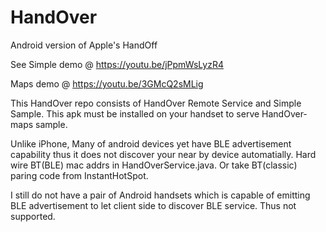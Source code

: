 # HandOver
Android version of Apple's HandOff

See Simple demo @
<https://youtu.be/jPpmWsLyzR4>

Maps demo @
<https://youtu.be/3GMcQ2sMLig>

This HandOver repo consists of HandOver Remote Service and Simple Sample.
This apk must be installed on your handset to serve HandOver-maps sample.

Unlike iPhone, Many of android devices yet have BLE advertisement capability thus it does not discover your near by device automatially.
Hard wire BT(BLE) mac addrs in HandOverService.java. Or take BT(classic) paring code from InstantHotSpot.

I still do not have a pair of Android handsets which is capable of emitting BLE advertisement to let client side to discover BLE service.
Thus not supported.
